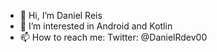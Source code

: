 - 👋 Hi, I’m Daniel Reis
- 👀 I’m interested in Android and Kotlin
- 📫 How to reach me:
Twitter: @DanielRdev00


<!---
danielrdev00/danielrdev00 is a ✨ special ✨ repository because its `README.md` (this file) appears on your GitHub profile.
You can click the Preview link to take a look at your changes.
--->
